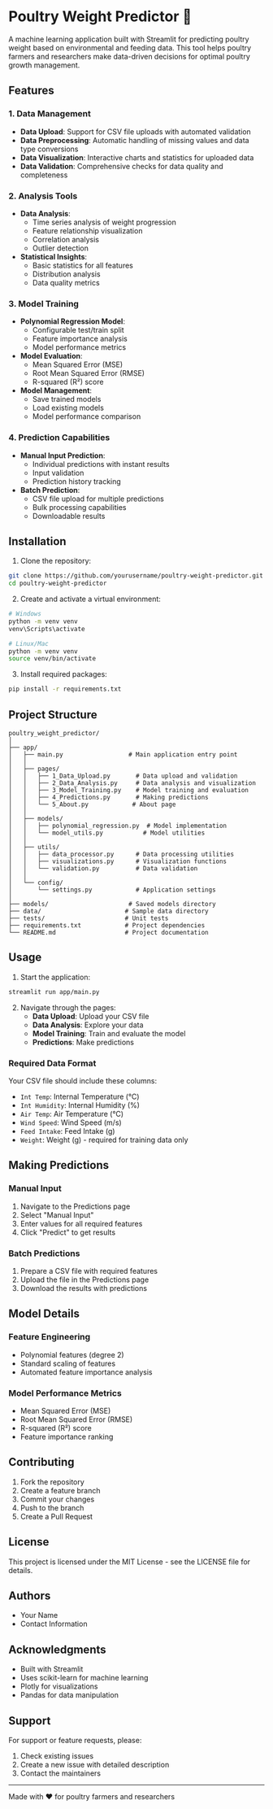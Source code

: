 # Poultry Weight Predictor 🐔

A machine learning application built with Streamlit for predicting poultry weight based on environmental and feeding data. This tool helps poultry farmers and researchers make data-driven decisions for optimal poultry growth management.

## Features

### 1. Data Management
- **Data Upload**: Support for CSV file uploads with automated validation
- **Data Preprocessing**: Automatic handling of missing values and data type conversions
- **Data Visualization**: Interactive charts and statistics for uploaded data
- **Data Validation**: Comprehensive checks for data quality and completeness

### 2. Analysis Tools
- **Data Analysis**: 
  - Time series analysis of weight progression
  - Feature relationship visualization
  - Correlation analysis
  - Outlier detection
- **Statistical Insights**: 
  - Basic statistics for all features
  - Distribution analysis
  - Data quality metrics

### 3. Model Training
- **Polynomial Regression Model**:
  - Configurable test/train split
  - Feature importance analysis
  - Model performance metrics
- **Model Evaluation**:
  - Mean Squared Error (MSE)
  - Root Mean Squared Error (RMSE)
  - R-squared (R²) score
- **Model Management**:
  - Save trained models
  - Load existing models
  - Model performance comparison

### 4. Prediction Capabilities
- **Manual Input Prediction**:
  - Individual predictions with instant results
  - Input validation
  - Prediction history tracking
- **Batch Prediction**:
  - CSV file upload for multiple predictions
  - Bulk processing capabilities
  - Downloadable results

## Installation

1. Clone the repository:
```bash
git clone https://github.com/yourusername/poultry-weight-predictor.git
cd poultry-weight-predictor
```

2. Create and activate a virtual environment:
```bash
# Windows
python -m venv venv
venv\Scripts\activate

# Linux/Mac
python -m venv venv
source venv/bin/activate
```

3. Install required packages:
```bash
pip install -r requirements.txt
```

## Project Structure
```
poultry_weight_predictor/
│
├── app/
│   ├── main.py                  # Main application entry point
│   │
│   ├── pages/
│   │   ├── 1_Data_Upload.py       # Data upload and validation
│   │   ├── 2_Data_Analysis.py     # Data analysis and visualization
│   │   ├── 3_Model_Training.py    # Model training and evaluation
│   │   ├── 4_Predictions.py       # Making predictions
│   │   └── 5_About.py            # About page
│   │
│   ├── models/
│   │   ├── polynomial_regression.py  # Model implementation
│   │   └── model_utils.py           # Model utilities
│   │
│   ├── utils/
│   │   ├── data_processor.py      # Data processing utilities
│   │   ├── visualizations.py      # Visualization functions
│   │   └── validation.py          # Data validation
│   │
│   └── config/
│       └── settings.py            # Application settings
│
├── models/                      # Saved models directory
├── data/                       # Sample data directory
├── tests/                      # Unit tests
├── requirements.txt            # Project dependencies
└── README.md                   # Project documentation
```

## Usage

1. Start the application:
```bash
streamlit run app/main.py
```

2. Navigate through the pages:
   - **Data Upload**: Upload your CSV file
   - **Data Analysis**: Explore your data
   - **Model Training**: Train and evaluate the model
   - **Predictions**: Make predictions

### Required Data Format

Your CSV file should include these columns:
- `Int Temp`: Internal Temperature (°C)
- `Int Humidity`: Internal Humidity (%)
- `Air Temp`: Air Temperature (°C)
- `Wind Speed`: Wind Speed (m/s)
- `Feed Intake`: Feed Intake (g)
- `Weight`: Weight (g) - required for training data only

## Making Predictions

### Manual Input
1. Navigate to the Predictions page
2. Select "Manual Input"
3. Enter values for all required features
4. Click "Predict" to get results

### Batch Predictions
1. Prepare a CSV file with required features
2. Upload the file in the Predictions page
3. Download the results with predictions

## Model Details

### Feature Engineering
- Polynomial features (degree 2)
- Standard scaling of features
- Automated feature importance analysis

### Model Performance Metrics
- Mean Squared Error (MSE)
- Root Mean Squared Error (RMSE)
- R-squared (R²) score
- Feature importance ranking

## Contributing

1. Fork the repository
2. Create a feature branch
3. Commit your changes
4. Push to the branch
5. Create a Pull Request

## License

This project is licensed under the MIT License - see the LICENSE file for details.

## Authors

- Your Name
- Contact Information

## Acknowledgments

- Built with Streamlit
- Uses scikit-learn for machine learning
- Plotly for visualizations
- Pandas for data manipulation

## Support

For support or feature requests, please:
1. Check existing issues
2. Create a new issue with detailed description
3. Contact the maintainers

---

Made with ❤️ for poultry farmers and researchers